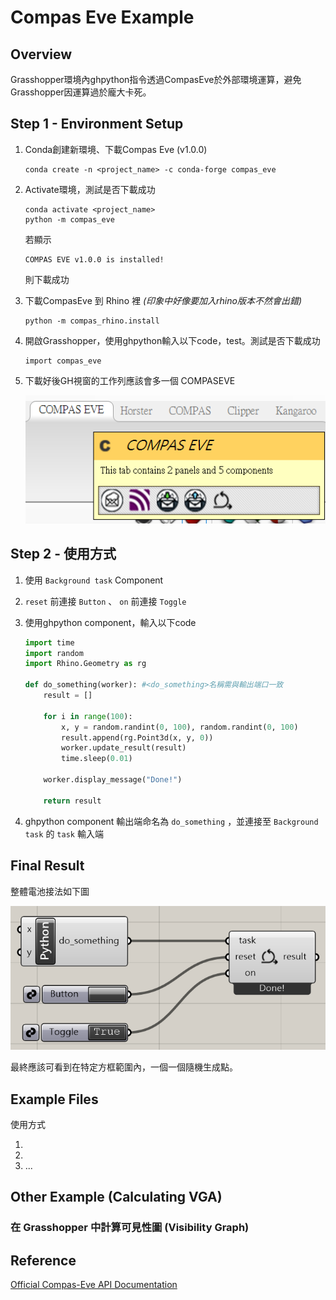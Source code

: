 # Compas Eve Example

## Overview

Grasshopper環境內ghpython指令透過CompasEve於外部環境運算，避免Grasshopper因運算過於龐大卡死。



## Step 1 - Environment Setup

1. Conda創建新環境、下載Compas Eve (v1.0.0)
    ```
    conda create -n <project_name> -c conda-forge compas_eve
    ```
2. Activate環境，測試是否下載成功
    ```
    conda activate <project_name>
    python -m compas_eve
    ```
    若顯示
    ```
    COMPAS EVE v1.0.0 is installed!
    ```
    則下載成功

3. 下載CompasEve 到 Rhino 裡 *(印象中好像要加入rhino版本不然會出錯)*
    ```
    python -m compas_rhino.install 
    ```

4. 開啟Grasshopper，使用ghpython輸入以下code，test。測試是否下載成功
    ```
    import compas_eve
    ```
5. 下載好後GH視窗的工作列應該會多一個 COMPASEVE

    ![CompasEve工作列](image/CompasEveToolbar.png)

## Step 2 - 使用方式

1. 使用 ` Background task ` Component

2. ` reset ` 前連接 ` Button ` 、 ` on ` 前連接 ` Toggle `

3. 使用ghpython component，輸入以下code
    ```python
    import time
    import random
    import Rhino.Geometry as rg

    def do_something(worker): #<do_something>名稱需與輸出端口一致
        result = []

        for i in range(100):
            x, y = random.randint(0, 100), random.randint(0, 100)
            result.append(rg.Point3d(x, y, 0))
            worker.update_result(result)
            time.sleep(0.01)

        worker.display_message("Done!")

        return result

    ```
4. ghpython component 輸出端命名為 ` do_something ` ，並連接至 ` Background task ` 的 ` task ` 輸入端

## Final Result

整體電池接法如下圖

![CompasEveWorkFlow](image/CompasEveWorkFlow.png)

最終應該可看到在特定方框範圍內，一個一個隨機生成點。

## Example Files

使用方式

1. 
2. 
3. ...

## Other Example (Calculating VGA)

### 在 Grasshopper 中計算可見性圖 (Visibility Graph) 



## Reference 

[Official Compas-Eve API Documentation](https://compas.dev/compas_eve/latest/installation.html)
